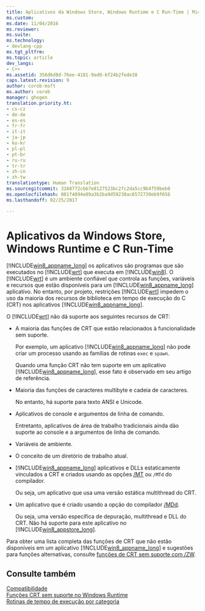 ```yaml
---
title: Aplicativos da Windows Store, Windows Runtime e C Run-Time | Microsoft Docs
ms.custom: 
ms.date: 11/04/2016
ms.reviewer: 
ms.suite: 
ms.technology:
- devlang-cpp
ms.tgt_pltfrm: 
ms.topic: article
dev_langs:
- C++
ms.assetid: 356d6d8d-76ee-4181-9ad0-6f24b2fede38
caps.latest.revision: 9
author: corob-msft
ms.author: corob
manager: ghogen
translation.priority.ht:
- cs-cz
- de-de
- es-es
- fr-fr
- it-it
- ja-jp
- ko-kr
- pl-pl
- pt-br
- ru-ru
- tr-tr
- zh-cn
- zh-tw
translationtype: Human Translation
ms.sourcegitcommit: 3168772cbb7e8127523bc2fc2da5cc9b4f59beb8
ms.openlocfilehash: 001f4894e09a3b2ba9d59238ac6572739eb9f656
ms.lasthandoff: 02/25/2017

---
```

# <a name="windows-store-apps-the-windows-runtime-and-the-c-run-time"></a>Aplicativos da Windows Store, Windows Runtime  e C Run-Time
[!INCLUDE[win8_appname_long](../build/includes/win8_appname_long_md.md)] os aplicativos são programas que são executados no [!INCLUDE[wrt](../atl/reference/includes/wrt_md.md)] que executa em [!INCLUDE[win8](../build/reference/includes/win8_md.md)].  O [!INCLUDE[wrt](../atl/reference/includes/wrt_md.md)] é um ambiente confiável que controla as funções, variáveis e recursos que estão disponíveis para um [!INCLUDE[win8_appname_long](../build/includes/win8_appname_long_md.md)] aplicativo. No entanto, por projeto, restrições [!INCLUDE[wrt](../atl/reference/includes/wrt_md.md)] impedem o uso da maioria dos recursos de biblioteca em tempo de execução do C (CRT) nos aplicativos [!INCLUDE[win8_appname_long](../build/includes/win8_appname_long_md.md)].  
  
 O [!INCLUDE[wrt](../atl/reference/includes/wrt_md.md)] não dá suporte aos seguintes recursos de CRT:  
  
-   A maioria das funções de CRT que estão relacionados à funcionalidade sem suporte.  
  
     Por exemplo, um aplicativo [!INCLUDE[win8_appname_long](../build/includes/win8_appname_long_md.md)] não pode criar um processo usando as famílias de rotinas `exec` e `spawn`.  
  
     Quando uma função CRT não tem suporte em um aplicativo [!INCLUDE[win8_appname_long](../build/includes/win8_appname_long_md.md)], esse fato é observado em seu artigo de referência.  
  
-   Maioria das funções de caracteres multibyte e cadeia de caracteres.  
  
     No entanto, há suporte para texto ANSI e Unicode.  
  
-   Aplicativos de console e argumentos de linha de comando.  
  
     Entretanto, aplicativos de área de trabalho tradicionais ainda dão suporte ao console e a argumentos de linha de comando.  
  
-   Variáveis de ambiente.  
  
-   O conceito de um diretório de trabalho atual.  
  
-   [!INCLUDE[win8_appname_long](../build/includes/win8_appname_long_md.md)] aplicativos e DLLs estaticamente vinculados a CRT e criados usando as opções [/MT](../build/reference/md-mt-ld-use-run-time-library.md) ou `/MTd` do compilador.  
  
     Ou seja, um aplicativo que usa uma versão estática multithread do CRT.  
  
-   Um aplicativo que é criado usando a opção do compilador [/MDd](../build/reference/md-mt-ld-use-run-time-library.md).  
  
     Ou seja, uma versão específica de depuração, multithread e DLL do CRT. Não há suporte para este aplicativo no [!INCLUDE[win8_appstore_long](../build/reference/includes/win8_appstore_long_md.md)].  
  
 Para obter uma lista completa das funções de CRT que não estão disponíveis em um aplicativo [!INCLUDE[win8_appname_long](../build/includes/win8_appname_long_md.md)] e sugestões para funções alternativas, consulte [funções de CRT sem suporte com /ZW](http://msdn.microsoft.com/library/windows/apps/jj606124.aspx).  
  
## <a name="see-also"></a>Consulte também  
 [Compatibilidade](../c-runtime-library/compatibility.md)   
 [Funções CRT sem suporte no Windows Runtime](../c-runtime-library/windows-runtime-unsupported-crt-functions.md)   
 [Rotinas de tempo de execução por categoria](../c-runtime-library/run-time-routines-by-category.md)
